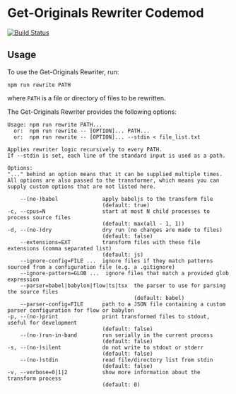 # Get-Originals Rewriter Codemod

[![Build Status](https://travis-ci.com/jackbsteinberg/get-originals-rewriter.svg?branch=master)](https://travis-ci.com/jackbsteinberg/get-originals-rewriter)

## Usage

To use the Get-Originals Rewriter, run:

```
npm run rewrite PATH
```

where `PATH` is a file or directory of files to be rewritten.

The Get-Originals Rewriter provides the following options:

```
Usage: npm run rewrite PATH...
  or:  npm run rewrite -- [OPTION]... PATH...
  or:  npm run rewrite -- [OPTION]... --stdin < file_list.txt

Applies rewriter logic recursively to every PATH.
If --stdin is set, each line of the standard input is used as a path.

Options:
"..." behind an option means that it can be supplied multiple times.
All options are also passed to the transformer, which means you can supply custom options that are not listed here.

    --(no-)babel              apply babeljs to the transform file
                              (default: true)
-c, --cpus=N                  start at most N child processes to process source files
                              (default: max(all - 1, 1))
-d, --(no-)dry                dry run (no changes are made to files)
                              (default: false)
    --extensions=EXT          transform files with these file extensions (comma separated list)
                              (default: js)
    --ignore-config=FILE ...  ignore files if they match patterns sourced from a configuration file (e.g. a .gitignore)
    --ignore-pattern=GLOB ...  ignore files that match a provided glob expression
    --parser=babel|babylon|flow|ts|tsx  the parser to use for parsing the source files
                                        (default: babel)
    --parser-config=FILE      path to a JSON file containing a custom parser configuration for flow or babylon
-p, --(no-)print              print transformed files to stdout, useful for development
                              (default: false)
    --(no-)run-in-band        run serially in the current process
                              (default: false)
-s, --(no-)silent             do not write to stdout or stderr
                              (default: false)
    --(no-)stdin              read file/directory list from stdin
                              (default: false)
-v, --verbose=0|1|2           show more information about the transform process
                              (default: 0)
```
